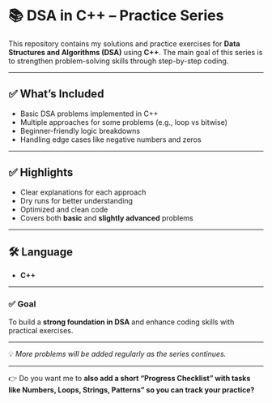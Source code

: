 # 📚 **DSA in C++ – Practice Series**

This repository contains my solutions and practice exercises for **Data Structures and Algorithms (DSA)** using **C++**.
The main goal of this series is to strengthen problem-solving skills through step-by-step coding.

---

## ✅ **What’s Included**

* Basic DSA problems implemented in C++
* Multiple approaches for some problems (e.g., loop vs bitwise)
* Beginner-friendly logic breakdowns
* Handling edge cases like negative numbers and zeros

---

## ✅ **Highlights**

* Clear explanations for each approach
* Dry runs for better understanding
* Optimized and clean code
* Covers both **basic** and **slightly advanced** problems

---

## 🛠 **Language**

* **C++**

---

### ✅ **Goal**

To build a **strong foundation in DSA** and enhance coding skills with practical exercises.

---

💡 *More problems will be added regularly as the series continues.*

---

👉 Do you want me to **also add a short “Progress Checklist” with tasks like Numbers, Loops, Strings, Patterns” so you can track your practice?**
